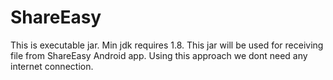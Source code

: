 # ShareEasy

This is executable jar. Min jdk requires 1.8.
This jar will be used for receiving file from ShareEasy Android app.
Using this approach we dont need any internet connection.
